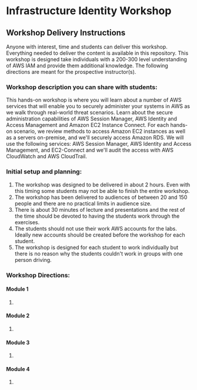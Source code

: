 # Infrastructure Identity Workshop
## Workshop Delivery Instructions

Anyone with interest, time and students can deliver this workshop. Everything needed to deliver the content is available in this repository. This workshop is designed take individuals with a 200-300 level understanding of AWS IAM and provide them additional knowledge. The following directions are meant for the prospective instructor(s).

### Workshop description you can share with students:
This hands-on workshop is where you will learn about a number of AWS services that will enable you to securely administer your systems in AWS as we walk through real-world threat scenarios. Learn about the secure administration capabilities of AWS Session Manager, AWS Identity and Access Management and Amazon EC2 Instance Connect. For each hands-on scenario, we review methods to access Amazon EC2 instances as well as a servers on-premise, and we'll securely access Amazon RDS. We will use the following services: AWS Session Manager, AWS Identity and Access Management, and EC2-Connect and we'll audit the access with AWS CloudWatch and AWS CloudTrail.

### Initial setup and planning:

1. The workshop was designed to be delivered in about 2 hours. Even with this timing some students may not be able to finish the entire workshop.
2. The workshop has been delivered to audiences of between 20 and 150 people and there are no practical limits in audience size.
3. There is about 30 minutes of lecture and presentations and the rest of the time should be devoted to having the students work through the exercises.
4. The students should not use their work AWS accounts for the labs. Ideally new accounts should be created before the workshop for each student.
5. The workshop is designed for each student to work individually but there is no reason why the students couldn't work in groups with one person driving.

### Workshop Directions:

#### Module 1

1.  

#### Module 2

1.

#### Module 3

1.

#### Module 4

1.
